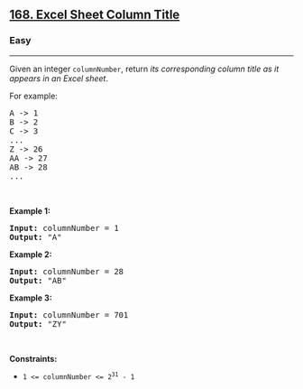 <h2><a href="https://leetcode.com/problems/excel-sheet-column-title/">168. Excel Sheet Column Title</a></h2><h3>Easy</h3><hr><div style="user-select: auto;"><p style="user-select: auto;">Given an integer <code style="user-select: auto;">columnNumber</code>, return <em style="user-select: auto;">its corresponding column title as it appears in an Excel sheet</em>.</p>

<p style="user-select: auto;">For example:</p>

<pre style="user-select: auto;">A -&gt; 1
B -&gt; 2
C -&gt; 3
...
Z -&gt; 26
AA -&gt; 27
AB -&gt; 28 
...
</pre>

<p style="user-select: auto;">&nbsp;</p>
<p style="user-select: auto;"><strong style="user-select: auto;">Example 1:</strong></p>

<pre style="user-select: auto;"><strong style="user-select: auto;">Input:</strong> columnNumber = 1
<strong style="user-select: auto;">Output:</strong> "A"
</pre>

<p style="user-select: auto;"><strong style="user-select: auto;">Example 2:</strong></p>

<pre style="user-select: auto;"><strong style="user-select: auto;">Input:</strong> columnNumber = 28
<strong style="user-select: auto;">Output:</strong> "AB"
</pre>

<p style="user-select: auto;"><strong style="user-select: auto;">Example 3:</strong></p>

<pre style="user-select: auto;"><strong style="user-select: auto;">Input:</strong> columnNumber = 701
<strong style="user-select: auto;">Output:</strong> "ZY"
</pre>

<p style="user-select: auto;">&nbsp;</p>
<p style="user-select: auto;"><strong style="user-select: auto;">Constraints:</strong></p>

<ul style="user-select: auto;">
	<li style="user-select: auto;"><code style="user-select: auto;">1 &lt;= columnNumber &lt;= 2<sup style="user-select: auto;">31</sup> - 1</code></li>
</ul>
</div>